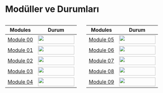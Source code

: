 # Modüller ve Durumları

<div style="display: flex; gap: 20px;">

<table>
<thead>
<tr>
<th>Modules</th>
<th>Durum</th>
</tr>
</thead>
<tbody>
<tr>
<td><a href="https://github.com/TufanKurukaya/CPP_Modules/tree/Module-00">Module 00</a></td>
<td><img src="https://custom-icon-badges.demolab.com/badge/✔%EF%B8%8E%2080%20/%20100-02b331.svg?&style=for-the-badge&color=018f27" width="117" height="28"></a></td>
</tr>
<tr>
<td><a href="https://github.com/TufanKurukaya/CPP_Modules/tree/Module-01">Module 01</a></td>
<td><img src="https://custom-icon-badges.demolab.com/badge/✔%EF%B8%8E%20100%20/%20100-02b331.svg?&style=for-the-badge&color=018f27" width="117" height="28""></a></td>
</tr>
<tr>
<td><a href="https://github.com/TufanKurukaya/CPP_Modules/tree/Module-02">Module 02</a></td>
<td><img src="https://custom-icon-badges.demolab.com/badge/✔%EF%B8%8E%2080%20/%20100-02b331.svg?&style=for-the-badge&color=018f27" width="117" height="28"></a></td>
</tr>
<tr>
<td><a href="https://github.com/TufanKurukaya/CPP_Modules/tree/Module-03">Module 03</a></td>
<td><img src="https://custom-icon-badges.demolab.com/badge/✔%EF%B8%8E%2080%20/%20100-02b331.svg?&style=for-the-badge&color=018f27" width="117" height="28"></a></td>
</tr>
<tr>
<td><a href="https://github.com/TufanKurukaya/CPP_Modules/tree/Module-04">Module 04</a></td>
<td><img src="https://custom-icon-badges.demolab.com/badge/✔%EF%B8%8E%2080%20/%20100-02b331.svg?&style=for-the-badge&color=018f27" width="117" height="28"></a></td>
</tr>
</tbody>
</table>

<table>
<thead>
<tr>
<th>Modules</th>
<th>Durum</th>
</tr>
</thead>
<tbody>
<tr>
<td><a href="https://github.com/TufanKurukaya/CPP_Modules/tree/Module-05">Module 05</a></td>
<td><img src="https://custom-icon-badges.demolab.com/badge/✔%EF%B8%8E%20100%20/%20100-02b331.svg?&style=for-the-badge&color=018f27" width="117" height="28""></a></td>
</tr>
<tr>
<td><a href="https://github.com/TufanKurukaya/CPP_Modules/tree/Module-06">Module 06</a></td>
<td><img src="https://custom-icon-badges.demolab.com/badge/✔%EF%B8%8E%20100%20/%20100-02b331.svg?&style=for-the-badge&color=018f27" width="117" height="28""></a></td>
</tr>
<tr>
<td><a href="https://github.com/TufanKurukaya/CPP_Modules/tree/Module-07">Module 07</a></td>
<td><img src="https://custom-icon-badges.demolab.com/badge/✔%EF%B8%8E%20100%20/%20100-02b331.svg?&style=for-the-badge&color=018f27" width="117" height="28""></a></td>
</tr>
<tr>
<td><a href="https://github.com/TufanKurukaya/CPP_Modules/tree/Module-08">Module 08</a></td>
<td><img src="https://custom-icon-badges.demolab.com/badge/✔%EF%B8%8E%20100%20/%20100-02b331.svg?&style=for-the-badge&color=018f27" width="117" height="28""></a></td>
</tr>
<tr>
<td><a href="https://github.com/TufanKurukaya/CPP_Modules/tree/Module-09">Module 09</a></td>
<td><img src="https://custom-icon-badges.demolab.com/badge/✔%EF%B8%8E%20100%20/%20100-02b331.svg?&style=for-the-badge&color=018f27" width="117" height="28""></td>



</tr>
</tbody>
</table>

</div>
